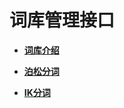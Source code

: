 # 词库管理接口<a name="css_03_0009"></a>

-   **[词库介绍](词库介绍.md)**  

-   **[泊松分词](泊松分词.md)**  

-   **[IK分词](IK分词.md)**  


